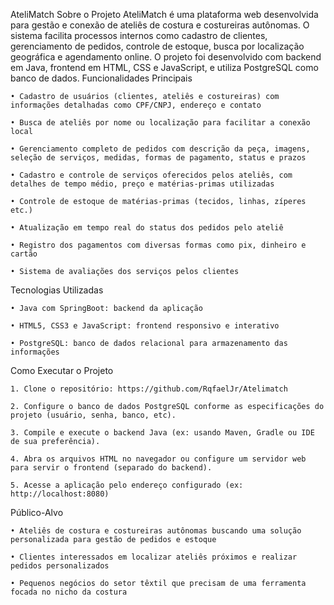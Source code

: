AteliMatch
Sobre o Projeto
AteliMatch é uma plataforma web desenvolvida para gestão e conexão de ateliês de costura e costureiras autônomas. O sistema facilita processos internos como cadastro de clientes, gerenciamento de pedidos, controle de estoque, busca por localização geográfica e agendamento online. O projeto foi desenvolvido com backend em Java, frontend em HTML, CSS e JavaScript, e utiliza PostgreSQL como banco de dados.
Funcionalidades Principais

    • Cadastro de usuários (clientes, ateliês e costureiras) com informações detalhadas como CPF/CNPJ, endereço e contato

    • Busca de ateliês por nome ou localização para facilitar a conexão local

    • Gerenciamento completo de pedidos com descrição da peça, imagens, seleção de serviços, medidas, formas de pagamento, status e prazos

    • Cadastro e controle de serviços oferecidos pelos ateliês, com detalhes de tempo médio, preço e matérias-primas utilizadas

    • Controle de estoque de matérias-primas (tecidos, linhas, zíperes etc.)

    • Atualização em tempo real do status dos pedidos pelo ateliê

    • Registro dos pagamentos com diversas formas como pix, dinheiro e cartão

    • Sistema de avaliações dos serviços pelos clientes

Tecnologias Utilizadas

    • Java com SpringBoot: backend da aplicação

    • HTML5, CSS3 e JavaScript: frontend responsivo e interativo

    • PostgreSQL: banco de dados relacional para armazenamento das informações

Como Executar o Projeto

    1. Clone o repositório: https://github.com/RqfaelJr/Atelimatch

    2. Configure o banco de dados PostgreSQL conforme as especificações do projeto (usuário, senha, banco, etc).

    3. Compile e execute o backend Java (ex: usando Maven, Gradle ou IDE de sua preferência).

    4. Abra os arquivos HTML no navegador ou configure um servidor web para servir o frontend (separado do backend).

    5. Acesse a aplicação pelo endereço configurado (ex: http://localhost:8080)


Público-Alvo

    • Ateliês de costura e costureiras autônomas buscando uma solução personalizada para gestão de pedidos e estoque

    • Clientes interessados em localizar ateliês próximos e realizar pedidos personalizados

    • Pequenos negócios do setor têxtil que precisam de uma ferramenta focada no nicho da costura





